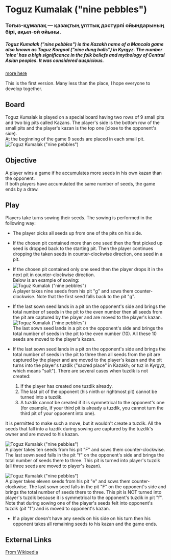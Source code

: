 # Toguz Kumalak ("nine pebbles")

### Тоғыз-құмалақ — қазақтың ұлттық дәстүрлі ойындарының бірі, ақыл-ой ойыны.

##### Toguz Kumalak ("nine pebbles") is the Kazakh name of a Mancala game also known as Toguz Korgool ("nine dung balls") in Kyrgyz. The number 'nine' has a high significance in the folk beliefs and mythology of Central Asian peoples. It was considered auspicious. </br>
[more here](https://en.wikipedia.org/wiki/Toguz_korgol)   

This is the first version. Many less than the place, I hope everyone to develop together.</br>
## Board
Toguz Kumalak is played on a special board having two rows of 9 small pits and two big pits called Kazans. The player's side is the bottom row of the small pits and the player's kazan is the top one (close to the opponent's side). </br>
At the beginning of the game 9 seeds are placed in each small pit.</br>
![Toguz Kumalak ("nine pebbles")](https://github.com/aytsoft/ToguKumalak-ninePebbles/blob/master/disc/2.jpg)</br>
## Objective
A player wins a game if he accumulates more seeds in his own kazan than the opponent.</br>
If both players have accumulated the same number of seeds, the game ends by a draw.</br>
## Play
Players take turns sowing their seeds. The sowing is performed in the following way:</br>
* The player picks all seeds up from one of the pits on his side.
* If the chosen pit contained more than one seed then the first picked up seed is dropped back to the starting pit. Then the player continues dropping the taken seeds in counter-clockwise direction, one seed in a pit.</br>
* If the chosen pit contained only one seed then the player drops it in the next pit in counter-clockwise direction.</br>
Below is an example of sowing:</br>
![Toguz Kumalak ("nine pebbles")](https://github.com/aytsoft/ToguKumalak-ninePebbles/blob/master/disc/3.jpg)</br>
A player takes nine seeds from his pit "g" and sows them counter-clockwise.
Note that the first seed falls back to the pit "g".</br>
* If the last sown seed  lands in a pit on the opponent's side and brings the total number of seeds in the pit to the even number then all seeds from the pit are captured by the player and are moved to the player's kazan.</br>
![Toguz Kumalak ("nine pebbles")](https://github.com/aytsoft/ToguKumalak-ninePebbles/blob/master/disc/4.jpg)</br>
The last sown seed lands in a pit on the opponent's side and brings
the total number of seeds in the pit to the even number (10).
All these 10 seeds are moved to the player's kazan.</br>

* If the last sown seed  lands in a pit on the opponent's side and brings the total number of seeds in the pit to three then all seeds from the pit are captured by the player and are moved to the player's kazan and the pit turns into the player's tuzdik ("sacred place" in Kazakh; or tuz in Kyrgyz, which means "salt"). There are several cases when tuzdik is not created:</br>
  1. If the player has created one tuzdik already.</br>
  2. The last pit of the opponent (his ninth or rightmost pit) cannot be turned into a tuzdik.</br>
  3. A tuzdik cannot be created if it is symmetrical to the opponent's one (for example, if your third pit is already a tuzdik, you cannot turn the third pit of your opponent into one).</br>

 It is permitted to make such a move, but it wouldn't create a tuzdik. All the seeds that fall into a tuzdik during sowing are captured by the tuzdik's owner and are moved to his kazan.</br>

 ![Toguz Kumalak ("nine pebbles")](https://github.com/aytsoft/ToguKumalak-ninePebbles/blob/master/disc/5.jpg)</br>
 A player takes ten seeds from his pit "F" and sows them counter-clockwise.
The last sown seed falls in the pit "f" on the opponent's side and brings
the total number of seeds there to three. This pit is turned
into player's tuzdik (all three seeds are moved to player's kazan).</br>

 ![Toguz Kumalak ("nine pebbles")](https://github.com/aytsoft/ToguKumalak-ninePebbles/blob/master/disc/6.jpg)</br>
 A player takes eleven seeds from his pit "e" and sows them counter-clockwise.
The last sown seed falls in the pit "F" on the opponent's side and brings
the total number of seeds there to three. This pit is NOT turned
into player's tuzdik because it is symmetrical to the opponent's tuzdik in pit "f".
Note that during sowing one of the player's seeds felt into opponent's tuzdik (pit "f")
and is moved to opponent's kazan.</br>

* If a player doesn't have any seeds on his side on his turn then his opponent takes all remaining seeds to his kazan and the game ends.</br>

## External Links
[From Wikipedia ](https://en.wikipedia.org/wiki/Toguz_korgol)

